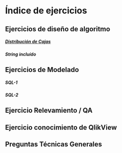 
# Índice de ejercicios

## Ejercicios de diseño de algoritmo

##### [Distribución de Cajas]([url](https://github.com/ignaciorobaynauy/bi-ejercicios-entrevista/blob/main/ejercicios/Ej-DistribucionDeCajas.md)) 
##### String incluído


## Ejercicios de Modelado

##### SQL-1
##### SQL-2

## Ejercicio Relevamiento / QA

## Ejercicio conocimiento de QlikView

## Preguntas Técnicas Generales
